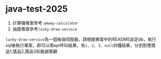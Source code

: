# java-test-2025

1. 計算機專案參考 `amway-calculator`
2. 抽獎專案參考`lucky-draw-service`

`lucky-draw-service`為一個後端伺服器，請根據專案中的README設定db，執行sql後執行專案，即可以用api呼叫結果，有`1, 2, 3, null`四種結果，分別對應獎品1,獎品2,獎品3和銘謝惠顧